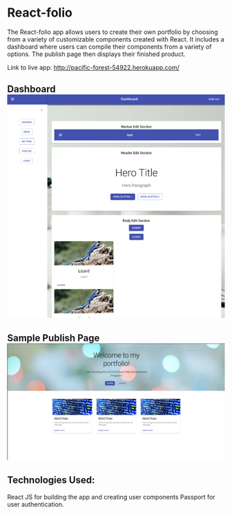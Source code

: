# React-folio

The React-folio app allows users to create their own portfolio by choosing from a variety of customizable components created with React. It includes a dashboard where users can compile their components from a variety of options. The publish page then displays their finished product.

Link to live app: http://pacific-forest-54922.herokuapp.com/

Dashboard
![React-folio](./dashboard.png?raw=true "react-folio dashboard")
-------------------------------------------------------------------
Sample Publish Page
![React-folio](./sample.png?raw=true "react-folio sample page")
----------------------------------------------------------------

Technologies Used:
----------------------------------------------
React JS for building the app and creating user components Passport for user authentication.
